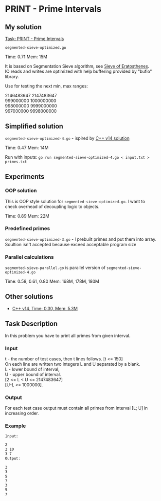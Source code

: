 # PRINT - Prime Intervals

## My solution

[Task: PRINT - Prime Intervals](https://www.spoj.com/problems/PRINT/)

`segmented-sieve-optimized.go`

Time: 0.71
Mem: 15M

It is based on Segmentation Sieve algorithm, see [Sieve of Eratosthenes](https://en.wikipedia.org/wiki/Sieve_of_Eratosthenes).  
IO reads and writes are optimized with help buffering provided by "bufio" library.  

Use for testing the next min, max ranges:

2146483647 2147483647  
999000000 1000000000  
998000000 9999000000  
997000000 9998000000  

## Simplified solution

`segmented-sieve-optimized-4.go` - ispired by [C++ v14 solution](https://github.com/rajonaust/SPOJ/blob/master/PRINT%20-%20Prime%20Intervals)

Time: 0.47
Mem: 14M

Run with inputs: `go run segmented-sieve-optimized-4.go < input.txt > primes.txt`

## Experiments

### OOP solution

This is OOP style solution for `segmented-sieve-optimized.go`. I want to check overhead of decoupling logic to objects.

Time: 0.89
Mem: 22M

### Predefined primes

`segmented-sieve-optimized-3.go` - I prebuilt primes and put them into array. Soultion isn't accepted because exceed acceptable program size

### Parallel calculations

`segmented-sieve-parallel.go` is parallel version of `segmented-sieve-optimized-4.go`

Time: 0.58, 0.61, 0.80
Mem: 168M, 178M, 180M

## Other solutions

* [C++ v14, Time: 0.30, Mem: 5.3M](http://spoj-solutions.blogspot.com/2015/01/prime1-prime-generatorprint-prime.html)

## Task Description

In this problem you have to print all primes from given interval.

### Input

t - the number of test cases, then t lines follows. [t <= 150]  
On each line are written two integers L and U separated by a blank.  
L - lower bound of interval,  
U - upper bound of interval.  
[2 <= L < U <= 2147483647]  
[U-L <= 1000000].

### Output

For each test case output must contain all primes from interval [L; U] in increasing order.

### Example

```sh
Input:

2
2 10
3 7
Output:

2
3
5
7
3
5
7
```
